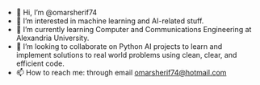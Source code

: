 - 👋 Hi, I’m @omarsherif74
- 👀 I’m interested in machine learning and AI-related stuff.
- 🌱 I’m currently learning Computer and Communications Engineering at Alexandria University.
- 💞️ I’m looking to collaborate on Python AI projects to learn and implement solutions to real world problems using clean, clear, and efficient code.
- 📫 How to reach me: through email omarsherif74@hotmail.com

<!---
omarsherif74/omarsherif74 is a ✨ special ✨ repository because its `README.md` (this file) appears on your GitHub profile.
You can click the Preview link to take a look at your changes.
--->
